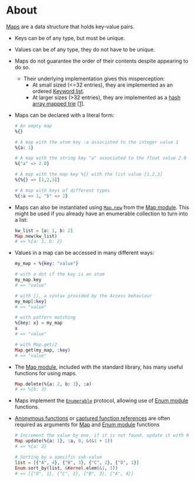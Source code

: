 # About

[Maps][maps] are a data structure that holds key-value pairs.

- Keys can be of any type, but must be unique.
- Values can be of any type, they do not have to be unique.
- Maps do not guarantee the order of their contents despite appearing to do so.
  - Their underlying implementation gives this misperception:
    - At small sized (<=32 entries), they are implemented as an ordered [Keyword list][keyword-list].
    - At larger sizes (>32 entries), they are implemented as a [hash array mapped trie][hamt] &#91;[1][stackoverflow]&#93;.
- Maps can be declared with a literal form:

  ```elixir
  # An empty map
  %{}

  # A map with the atom key :a associated to the integer value 1
  %{a: 1}

  # A map with the string key "a" associated to the float value 2.0
  %{"a" => 2.0}

  # A map with the map key %{} with the list value [1,2,3]
  %{%{} => [1,2,3]}

  # A map with keys of different types
  %{:a => 1, "b" => 2}
  ```

- Maps can also be instantiated using [`Map.new`][map-new] from the [Map module][map-module]. This might be used if you already have an enumerable collection to turn into a list:

  ```elixir
  kw_list = [a: 1, b: 2]
  Map.new(kw_list)
  # => %{a: 1, b: 2}
  ```

- Values in a map can be accessed in many different ways:

  ```elixir
  my_map = %{key: "value"}

  # with a dot if the key is an atom
  my_map.key
  # => "value"

  # with [], a syntax provided by the Access behaviour
  my_map[:key]
  # => "value"

  # with pattern matching
  %{key: x} = my_map
  x
  # => "value"

  # with Map.get/2
  Map.get(my_map, :key)
  # => "value"
  ```

- The [Map module][map-module], included with the standard library, has many useful functions for using maps.

  ```elixir
  Map.delete(%{a: 2, b: 3}, :a)
  # => %{b: 3}
  ```

- Maps implement the [`Enumerable`][enumerable] protocol, allowing use of [Enum module][enum] functions.
- [Anonymous functions][anon-fn] or [captured function references][captured-fn] are often required as arguments for [Map][map-module] and [Enum module][enum] functions

  ```elixir
  # Increment the value by one, if it is not found, update it with 0
  Map.update(%{a: 1}, :a, 0, &(&1 + 1))
  # => %{a: 2}

  # Sorting by a specific sub-value
  list = [{"A", 4}, {"B", 3}, {"C", 2}, {"D", 1}]
  Enum.sort_by(list, &Kernel.elem(&1, 1))
  # => [{"D", 1}, {"C", 2}, {"B", 3}, {"A", 4}]
  ```

[anon-fn]: https://hexdocs.pm/elixir/basic-types.html#anonymous-functions
[captured-fn]: https://hexdocs.pm/elixir/Function.html#module-the-capture-operator
[keyword-list]: https://hexdocs.pm/elixir/keywords-and-maps.html#keyword-lists
[enum]: https://hexdocs.pm/elixir/Enumerable.html#content
[hamt]: https://en.wikipedia.org/wiki/Hash_array_mapped_trie
[maps]: https://hexdocs.pm/elixir/keywords-and-maps.html#maps-as-key-value-pairs
[map-module]: https://hexdocs.pm/elixir/Map.html
[map-new]: https://hexdocs.pm/elixir/Map.html#new/0
[stackoverflow]: https://stackoverflow.com/a/40408469
[enumerable]: https://hexdocs.pm/elixir/Enumerable.html
